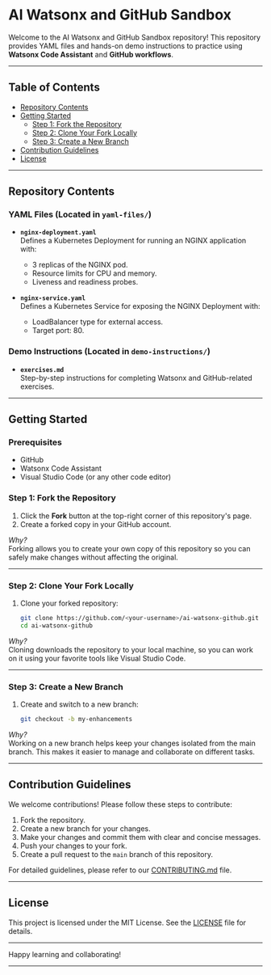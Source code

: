 # AI Watsonx and GitHub Sandbox

Welcome to the AI Watsonx and GitHub Sandbox repository! This repository provides YAML files and hands-on demo instructions to practice using **Watsonx Code Assistant** and **GitHub workflows**.

---

## Table of Contents
- [Repository Contents](#repository-contents)
- [Getting Started](#getting-started)
  - [Step 1: Fork the Repository](#step-1-fork-the-repository)
  - [Step 2: Clone Your Fork Locally](#step-2-clone-your-fork-locally)
  - [Step 3: Create a New Branch](#step-3-create-a-new-branch)
- [Contribution Guidelines](#contribution-guidelines)
- [License](#license)

---

## Repository Contents

### YAML Files (Located in `yaml-files/`)
- **`nginx-deployment.yaml`**  
  Defines a Kubernetes Deployment for running an NGINX application with:
  - 3 replicas of the NGINX pod.
  - Resource limits for CPU and memory.
  - Liveness and readiness probes.

- **`nginx-service.yaml`**  
  Defines a Kubernetes Service for exposing the NGINX Deployment with:
  - LoadBalancer type for external access.
  - Target port: 80.

### Demo Instructions (Located in `demo-instructions/`)
- **`exercises.md`**  
  Step-by-step instructions for completing Watsonx and GitHub-related exercises.

---

## Getting Started

### Prerequisites
- GitHub
- Watsonx Code Assistant
- Visual Studio Code (or any other code editor)

### Step 1: Fork the Repository
1. Click the **Fork** button at the top-right corner of this repository's page.
2. Create a forked copy in your GitHub account.

*Why?*  
Forking allows you to create your own copy of this repository so you can safely make changes without affecting the original.

---

### Step 2: Clone Your Fork Locally
1. Clone your forked repository:
   ```bash
   git clone https://github.com/<your-username>/ai-watsonx-github.git
   cd ai-watsonx-github
   ```

*Why?*  
Cloning downloads the repository to your local machine, so you can work on it using your favorite tools like Visual Studio Code.

---

### Step 3: Create a New Branch
1. Create and switch to a new branch:
   ```bash
   git checkout -b my-enhancements
   ```

*Why?*  
Working on a new branch helps keep your changes isolated from the main branch. This makes it easier to manage and collaborate on different tasks.

---

## Contribution Guidelines

We welcome contributions! Please follow these steps to contribute:

1. Fork the repository.
2. Create a new branch for your changes.
3. Make your changes and commit them with clear and concise messages.
4. Push your changes to your fork.
5. Create a pull request to the `main` branch of this repository.

For detailed guidelines, please refer to our [CONTRIBUTING.md](CONTRIBUTING.md) file.

---

## License

This project is licensed under the MIT License. See the [LICENSE](LICENSE) file for details.

---

Happy learning and collaborating!

---
